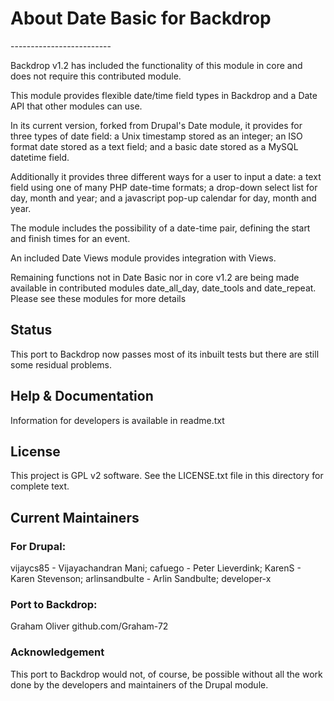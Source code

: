 <h1>About Date Basic for Backdrop</h1>
-------------------------

Backdrop v1.2 has included the functionality of this module in core and does not require this contributed module.

This module provides flexible date/time field types in Backdrop and a Date API that other modules can use. 

In its current version, forked from Drupal's Date module, it provides for three types of date field: a Unix timestamp stored as an integer; an ISO format date stored as a text field; and a basic date stored as a MySQL datetime field.

Additionally it provides three different ways for a user to input a date: a text field using one of many PHP date-time formats; a drop-down select list for day, month and year; and a javascript pop-up calendar for day, month and year.

The module includes the possibility of a date-time pair, defining the start and finish times for an event.

An included Date Views module provides integration with Views.

Remaining functions not in Date Basic nor in core v1.2 are being made available in contributed modules date_all_day, date_tools and date_repeat. Please see these modules for more details



<h2>Status</h2>

This port to Backdrop now passes most of its inbuilt tests but there are still some residual problems.


<h2>Help & Documentation</h2>

Information for developers is available in readme.txt



<h2>License</h2>

This project is GPL v2 software. See the LICENSE.txt file in this directory for complete text.
    
    
<h2>Current Maintainers</h2>

<h3>For Drupal:</h3>

vijaycs85 - Vijayachandran Mani;  cafuego - Peter Lieverdink;  KarenS - Karen Stevenson;  arlinsandbulte - Arlin Sandbulte;  developer-x


<h3>Port to Backdrop:</h3>
Graham Oliver github.com/Graham-72

<h3>Acknowledgement</h3>

This port to Backdrop would not, of course, be possible without all the work done by the developers and maintainers of the Drupal module.
